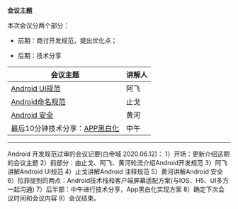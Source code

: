 **会议主题**

本次会议分两个部分：

- 前期：商讨开发规范，提出优化点；

- 后期：技术分享

| 会议主题                                                     | 讲解人 |
| ------------------------------------------------------------ | ------ |
| [Android UI规范](http://192.168.11.214:8087/android-team/androidteamtogether/blob/master/%E5%BC%80%E5%8F%91%E8%A7%84%E8%8C%83/Android_UI%E8%A7%84%E8%8C%83.md) | 阿飞   |
| [Android命名规范](http://192.168.11.214:8087/android-team/androidteamtogether/blob/master/开发规范/Android命名规范.md) | 止戈   |
| [Android 安全](http://192.168.11.214:8087/android-team/androidteamtogether/blob/master/开发规范/Android安全规范.md) | 黄河   |
| 最后10分钟技术分享：[APP黑白化](http://192.168.11.214:8087/android-team/androidteamtogether/blob/master/技术分享会议/APP_黑白化.md) | 中午   |

--------

Android 开发规范过审的会议记要(白帝城 2020.06.12)：
1）开场：更新介绍这期的会议主题
2）前部分：由止戈、阿飞、黄河轮流介绍Android开发规范
3）阿飞讲解Android UI规范
4）止戈讲解Android 注释规范
5）黄河讲解Android 安全
6）拉菲提到的两点：Android技术栈和客户端屏幕适配方案(与IOS、H5、UI多方一起沟通)
7）后半部：中午进行技术分享，App黑白化实现方案
8）确定下次会议时间和会议内容
9）会议结束。